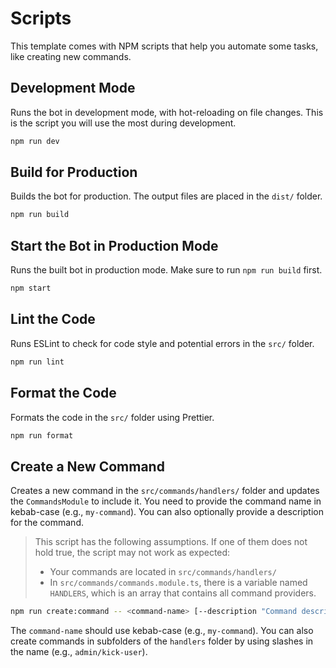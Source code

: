 # Scripts

This template comes with NPM scripts that help you automate some tasks, like creating new commands.

## Development Mode

Runs the bot in development mode, with hot-reloading on file changes. This is the script you will use the most during development.

```bash
npm run dev
```

## Build for Production

Builds the bot for production. The output files are placed in the `dist/` folder.

```bash
npm run build
```

## Start the Bot in Production Mode

Runs the built bot in production mode. Make sure to run `npm run build` first.

```bash
npm start
```

## Lint the Code

Runs ESLint to check for code style and potential errors in the `src/` folder.

```bash
npm run lint
```

## Format the Code

Formats the code in the `src/` folder using Prettier.

```bash
npm run format
```

## Create a New Command

Creates a new command in the `src/commands/handlers/` folder and updates the `CommandsModule` to include it. You need to provide the command name in kebab-case (e.g., `my-command`). You can also optionally provide a description for the command.

> This script has the following assumptions. If one of them does not hold true, the script may not work as expected:
> - Your commands are located in `src/commands/handlers/`
> - In `src/commands/commands.module.ts`, there is a variable named `HANDLERS`, which is an array that contains all command providers.

```bash
npm run create:command -- <command-name> [--description "Command description"]
```

The `command-name` should use kebab-case (e.g., `my-command`). You can also create commands in subfolders of the `handlers` folder by using slashes in the name (e.g., `admin/kick-user`).
